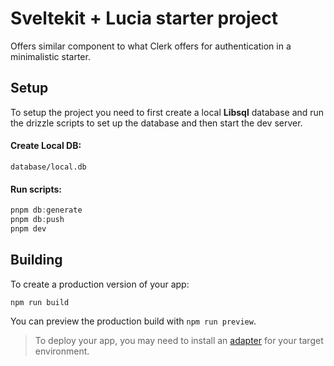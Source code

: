 # Sveltekit + Lucia starter project

Offers similar component to what Clerk offers for authentication in a minimalistic starter.

## Setup

To setup the project you need to first create a local **Libsql** database and run the drizzle scripts to set up the database and then start the dev server.

#### Create Local DB:

`database/local.db`

#### Run scripts:

```ts
pnpm db:generate
pnpm db:push
pnpm dev
```

## Building

To create a production version of your app:

```bash
npm run build
```

You can preview the production build with `npm run preview`.

> To deploy your app, you may need to install an [adapter](https://kit.svelte.dev/docs/adapters) for your target environment.
